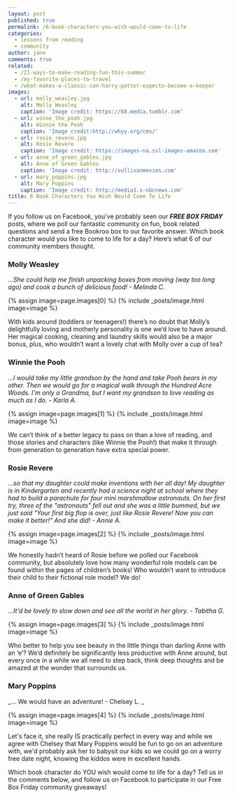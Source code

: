 ```yaml
---
layout: post
published: true
permalink: /6-book-characters-you-wish-would-come-to-life
categories:
  - lessons from reading
  - community
author: jane
comments: true
related:
  - /21-ways-to-make-reading-fun-this-summer
  - /my-favorite-places-to-travel
  - /what-makes-a-classic-can-harry-potter-expecto-become-a-keeper
images:
  - url: molly_weasley.jpg
    alt: Molly Weasley
    caption: 'Image credit: https://68.media.tumblr.com'
  - url: winne_the_pooh.jpg
    alt: Winnie the Pooh
    caption: 'Image credit:http://whyy.org/cms/'
  - url: rosie_revere.jpg
    alt: Rosie Revere
    caption: 'Image credit: https://images-na.ssl-images-amazon.com'
  - url: anne_of_green_gables.jpg
    alt: Anne of Green Gables
    caption: 'Image credit: http://sullivanmovies.com'
  - url: mary_poppins.jpg
    alt: Mary Poppins
    caption: 'Image credit: http://media1.s-nbcnews.com'
title: 6 Book Characters You Wish Would Come To Life
---
```

If you follow us on Facebook, you’ve probably seen our ***FREE BOX FRIDAY*** posts, where we poll our fantastic community on fun, book related questions and send a free Bookroo box to our favorite answer. Which book character would you like to come to life for a day? Here’s what 6 of our community members thought.

### Molly Weasley
_...She could help me finish unpacking boxes from moving (way too long ago) and cook a bunch of delicious food! - Melinda C._

{% assign image=page.images[0] %}
{% include _posts/image.html image=image %}

With kids around (toddlers or teenagers!) there’s no doubt that Molly’s delightfully loving and motherly personality is one we’d love to have around. Her magical cooking, cleaning and laundry skills would also be a major bonus, plus, who wouldn’t want a lovely chat with Molly over a cup of tea?


### Winnie the Pooh
_...I would take my little grandson by the hand and take Pooh bears in my other. Then we would go for a magical walk through the Hundred Acre Woods. I'm only a Grandma, but I want my grandson to love reading as much as I do. - Karla A._

{% assign image=page.images[1] %}
{% include _posts/image.html image=image %}

We can’t think of a better legacy to pass on than a love of reading, and those stories and characters (like Winnie the Pooh!) that make it through from generation to generation have extra special power.

### Rosie Revere
_...so that my daughter could make inventions with her all day! My daughter is in Kindergarten and recently had a science night at school where they had to build a parachute for four mini marshmallow astronauts. On her first try, three of the "astronauts" fell out and she was a little bummed, but we just said "Your first big flop is over, just like Rosie Revere! Now you can make it better!" And she did! - Annie A._

{% assign image=page.images[2] %}
{% include _posts/image.html image=image %}

We honestly hadn’t heard of Rosie before we polled our Facebook community, but absolutely love how many wonderful role models can be found within the pages of children’s books! Who wouldn’t want to introduce their child to their fictional role model? We do!


### Anne of Green Gables
_...It'd be lovely to slow down and see all the world in her glory. - Tabitha G._

{% assign image=page.images[3] %}
{% include _posts/image.html image=image %}

Who better to help you see beauty in the little things than darling Anne with an ‘e’? We’d definitely be significantly less productive with Anne around, but every once in a while we all need to step back, think deep thoughts and be amazed at the wonder that surrounds us.

### Mary Poppins
_… We would have an adventure! - Chelsey L. _

{% assign image=page.images[4] %}
{% include _posts/image.html image=image %}


Let's face it, she really IS practically perfect in every way and while we agree with Chelsey that Mary Poppins would be fun to go on an adventure with, we'd probably ask her to babysit our kids so we could go on a worry free date night, knowing the kiddos were in excellent hands.

Which book character do YOU wish would come to life for a day? Tell us in the comments below, and follow us on Facebook to participate in our Free Box Friday community giveaways!
